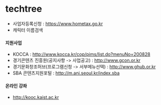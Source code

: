 # techtree

- 사업자등록신청 : https://www.hometax.go.kr
- 캐릭터 이름검색

#### 지원사업
- KOCCA : http://www.kocca.kr/cop/pims/list.do?menuNo=200828
- 경기콘텐츠 진흥원(공지사항 -> 사업공고) : http://www.gcon.or.kr
- 경기문화창조허브(프로그램신청 -> 서부메뉴선택) : http://www.ghub.or.kr
- SBA 콘텐츠지원포털 : http://m.ani.seoul.kr/index.sba

#### 온라인 강좌
- http://kooc.kaist.ac.kr
